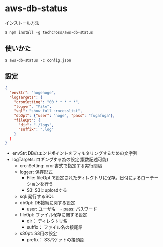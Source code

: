 # aws-db-status


インストール方法
```
$ npm install -g techcross/aws-db-status

```

## 使いかた

```
$ aws-db-status -c config.json
```

## 設定


```:config.json
{
  "envStr": "hogehoge",
  "logTargets": {
    "cronSetting": "00 * * * * *",
    "logger": "File",
    "sql": "show full processlist",
    "dbOpt": {"user": "hoge", "pass": "fugafuga"},
    "fileOpt": {
      "dir": "./logs",
      "suffix": ".log"
    }
  ]
}
```

- envStr: DBのエンドポイントをフィルタリングするための文字列
- logTargets: ロギングする為の設定(複数記述可能)
  - cronSetting: cron書式で指定する実行間隔
  - logger: 保存形式
     - File: fileOpt で設定されたディレクトリに保存。日付によるローテーションを行う
     - S3: S3にuploadする
  - sql: 発行するSQL
  
  - dbOpt: DB接続に関する設定
    - user: ユーザ名
    - pass: パスワード
  
  - fileOpt: ファイル保存に関する設定
     - dir： ディレクトリ名
     - suffix： ファイル名の接尾語
  - s3Opt: S3用の設定
     - prefix： S3バケットの接頭語


